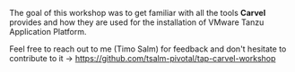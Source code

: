 The goal of this workshop was to get familiar with all the tools **Carvel** provides and how they are used for the installation of VMware Tanzu Application Platform.

Feel free to reach out to me (Timo Salm) for feedback and don't hesitate to contribute to it -> https://github.com/tsalm-pivotal/tap-carvel-workshop
